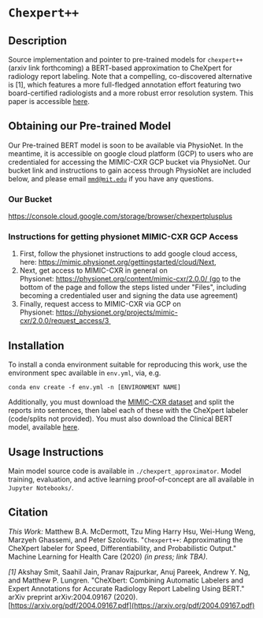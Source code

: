 # `Chexpert++`
## Description
Source implementation and pointer to pre-trained models for `chexpert++` (arxiv link forthcoming) a BERT-based
approximation to CheXpert for radiology report labeling. Note that a compelling, co-discovered alternative is
[1], which features a more full-fledged annotation effort featuring two board-certified radiologists and a
more robust error resolution system. This paper is accessible [here](://arxiv.org/pdf/2004.09167.pdf).

## Obtaining our Pre-trained Model
Our Pre-trained BERT model is soon to be available via PhysioNet. In the meantime, it is accessible on google cloud platform (GCP) to users who are credentialed for accessing the MIMIC-CXR GCP bucket via PhysioNet. Our bucket link and instructions to gain access through PhysioNet are included below, and please email
[`mmd@mit.edu`](mailto:mmd@mit.edu) if you have any questions.

### Our Bucket
https://console.cloud.google.com/storage/browser/chexpertplusplus

### Instructions for getting physionet MIMIC-CXR GCP Access
  1. First, follow the physionet instructions to add google cloud access, here: https://mimic.physionet.org/gettingstarted/cloud/Next, 
  2. Next, get access to MIMIC-CXR in general on Physionet: https://physionet.org/content/mimic-cxr/2.0.0/ (go to the bottom of the page and follow the steps listed under "Files", including becoming a credentialed user and signing the data use agreement)
  3. Finally, request access to MIMIC-CXR via GCP on Physionet: https://physionet.org/projects/mimic-cxr/2.0.0/request_access/3 

## Installation
To install a conda environment suitable for reproducing this work, use the environment spec available in
`env.yml`, via, e.g.
```
conda env create -f env.yml -n [ENVIRONMENT NAME]
```

Additionally, you must download the [MIMIC-CXR dataset](https://physionet.org/content/mimic-cxr/2.0.0/) and
split the reports into sentences, then label each of these with the CheXpert labeler (code/splits not
provided). You must also download the Clinical BERT model, available
[here](https://github.com/EmilyAlsentzer/clinicalBERT).

## Usage Instructions
Main model source code is available in `./chexpert_approximator`. Model training, evaluation, and active
learning proof-of-concept are all available in `Jupyter Notebooks/`.

## Citation
*This Work:*
Matthew B.A. McDermott, Tzu Ming Harry Hsu, Wei-Hung Weng, Marzyeh Ghassemi, and Peter Szolovits.
"`Chexpert++`: Approximating the CheXpert labeler for Speed, Differentiability, and Probabilistic Output."
Machine Learning for Health Care (2020) _(in press; link TBA)_.

*[1]*
Akshay Smit, Saahil Jain, Pranav Rajpurkar, Anuj Pareek, Andrew Y. Ng, and Matthew P. Lungren. "CheXbert:
Combining Automatic Labelers and Expert Annotations for Accurate Radiology Report Labeling Using BERT." arXiv
preprint arXiv:2004.09167 (2020). [https://arxiv.org/pdf/2004.09167.pdf](https://arxiv.org/pdf/2004.09167.pdf)
